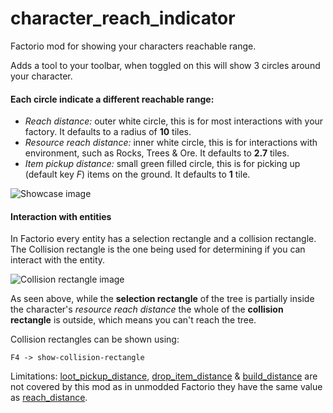 ﻿# character_reach_indicator
Factorio mod for showing your characters reachable range.

Adds a tool to your toolbar, when toggled on this will show 3 circles around your character.

#### Each circle indicate a different reachable range:

*   _Reach distance:_ outer white circle, this is for most interactions with your factory. It defaults to a radius of __10__ tiles. 
*   _Resource reach distance:_ inner white circle, this is for interactions with environment, such as Rocks, Trees & Ore. It defaults to __2.7__ tiles.
*   _Item pickup distance:_ small green filled circle, this is for picking up (default key _F_) items on the ground. It defaults to __1__ tile.

![Showcase image](https://assets-mod.factorio.com/assets/82be503b1e7eb7ae0cb544e45be6da8d039cd002.thumb.png)

#### Interaction with entities
In Factorio every entity has a selection rectangle and a collision rectangle. The Collision rectangle is the one being used for determining if you can interact with the entity.

![Collision rectangle image](https://assets-mod.factorio.com/assets/20b8271fe20b25f2b723629335496915b2accd8a.thumb.png)

As seen above, while the __selection rectangle__ of the tree is partially inside the character's _resource reach distance_ the whole of the __collision rectangle__ is outside, which means you can't reach the tree.

Collision rectangles can be shown using: 
    
    F4 -> show-collision-rectangle

Limitations: [loot_pickup_distance](https://lua-api.factorio.com/latest/classes/LuaControl.html#loot_pickup_distance), [drop_item_distance](https://lua-api.factorio.com/latest/classes/LuaControl.html#drop_item_distance) & [build_distance](https://lua-api.factorio.com/latest/classes/LuaControl.html#build_distance) are not covered by this mod as in unmodded Factorio they have the same value as [reach_distance](https://lua-api.factorio.com/latest/classes/LuaControl.html#reach_distance).
